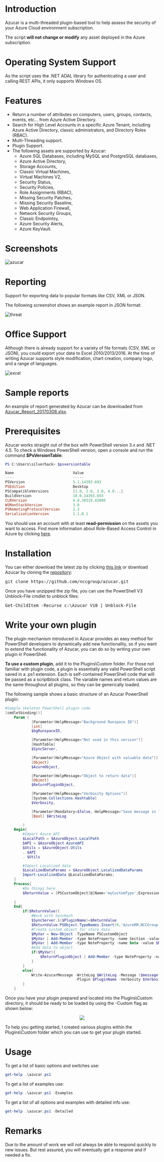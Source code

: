 <h1>Introduction</h1>

Azucar is a multi-threaded plugin-based tool to help assess the security of your Azure Cloud environment subscription.

The script <b>will not change or modify</b> any asset deployed in the Azure subscription.

<h1>Operating System Support</h1>

As the script uses the .NET ADAL library for authenticating a user and calling REST APIs, it only supports Windows OS.  

<h1>Features</h1>

* Return a number of attributes on computers, users, groups, contacts, events, etc... from Azure Active Directory.
* Search for High Level Accounts in a specific Azure Tenant, including Azure Active Directory, classic administrators, and Directory Roles (RBAC).
* Multi-Threading support.
* Plugin Support.
* The following assets are supported by Azucar:
	* Azure SQL Databases, including MySQL and PostgreSQL databases,
	* Azure Active Directory,
	* Storage Accounts,
	* Classic Virtual Machines,
	* Virtual Machines V2,
	* Security Status,
	* Security Policies,
	* Role Assignments (RBAC),
	* Missing Security Patches,
	* Missing Security Baseline,
	* Web Application Firewall,
	* Network Security Groups,
	* Classic Endpointsy,
	* Azure Security Alerts,
	* Azure KeyVault.

<h1>Screenshots</h1>

![azucar](https://user-images.githubusercontent.com/5271640/38782164-3edde5ca-40ef-11e8-94e3-b8f005db139d.PNG)

<h1>Reporting</h1>

Support for exporting data to popular formats like CSV, XML or JSON.

The following screenshot shows an example report in JSON format:

![threat](https://user-images.githubusercontent.com/5271640/38782058-4779800a-40ee-11e8-8bf5-9b16500e5134.PNG)

<h1>Office Support</h1>

Although there is already support for a variety of file formats (CSV, XML or JSON), you could export your data to Excel 2010/2013/2016. At the time of writing Azucar supports style modification, chart creation, company logo, and a range of languages.

![excel](https://user-images.githubusercontent.com/5271640/38782057-476050c6-40ee-11e8-9935-3c15f5356980.png)

<h1>Sample reports</h1>

An example of report generated by Azucar can be downloaded from [Azucar_Report_20170308.xlsx](https://github.com/nccgroup/azucar/files/1915480/Azucar_Report_20170308.xlsx).

<h1>Prerequisites</h1>

Azucar works straight out of the box with PowerShell version 3.x and .NET 4.5. To check a Windows PowerShell version, open a console and run the command <b>$PsVersionTable:</b>

```powershell
PS C:\Users\silverhack> $psversiontable

Name                           Value
----                           -----
PSVersion                      5.1.14393.693
PSEdition                      Desktop
PSCompatibleVersions           {1.0, 2.0, 3.0, 4.0...}
BuildVersion                   10.0.14393.693
CLRVersion                     4.0.30319.42000
WSManStackVersion              3.0
PSRemotingProtocolVersion      2.3
SerializationVersion           1.1.0.1
```

You should use an account with at least **read-permission** on the assets you want to access. Find more information about Role-Based Access Control in Azure by clicking [here](https://docs.microsoft.com/en-us/azure/role-based-access-control/role-assignments-portal).

<h1>Installation</h1>

You can either download the latest zip by clicking [this link](https://github.com/nccgroup/azucar/archive/master.zip) or download Azucar by cloning the [repository](https://github.com/nccgroup/azucar.git):

<pre>
git clone https://github.com/nccgroup/azucar.git
</pre>

Once you have unzipped the zip file, you can use the PowerShell V3 Unblock-File cmdlet to unblock files:

<pre>
Get-ChildItem -Recurse c:\Azucar_V10 | Unblock-File
</pre>

<h1>Write your own plugin</h1>

The plugin mechanism introduced in Azucar provides an easy method for PowerShell developers to dynamically add new functionality, so if you want to extend the functionality of Azucar, you can do so by writing your own plugin in PowerShell. 

**To use a custom plugin**, add it to the Plugins\Custom folder. For those not familiar with plugin code, a plugin is essentially any valid PowerShell script saved in a .ps1 extension. Each is self-contained PowerShell code that will be passed as a scriptblock class. The variable names and return values are the same throughout all plugins, so they can be generically loaded. 

The following sample shows a basic structure of an Azucar PowerShell plugin:

```powershell
#Sample skeleton PowerShell plugin code
[cmdletbinding()]
    Param (
            [Parameter(HelpMessage="Background Runspace ID")]
            [int]
            $bgRunspaceID,

            [Parameter(HelpMessage="Not used in this version")]
            [HashTable]
            $SyncServer,

            [Parameter(HelpMessage="Azure Object with valuable data")]
            [Object]
            $AzureObject,

            [Parameter(HelpMessage="Object to return data")]
            [Object]
            $ReturnPluginObject,

            [Parameter(HelpMessage="Verbosity Options")]
            [System.Collections.Hashtable]
            $Verbosity,

            [Parameter(Mandatory=$false, HelpMessage="Save message in log file")]
	        [Bool] $WriteLog

        )
    Begin{
        #Import Azure API
        $LocalPath = $AzureObject.LocalPath
        $API = $AzureObject.AzureAPI
        $Utils = $AzureObject.Utils
        . $API
        . $Utils

        #Import Localized data
        $LocalizedDataParams = $AzureObject.LocalizedDataParams
        Import-LocalizedData @LocalizedDataParams;
    }
    Process{
        #Do things here
        $ReturnValue = [PSCustomObject]@{Name='myCustomType';Expression={"NCCGroup Labs"}}
		
    }
    End{
        if($ReturnValue){
            #Work with SyncHash
            $SyncServer.$($PluginName)=$ReturnValue
            $ReturnValue.PSObject.TypeNames.Insert(0,'AzureRM.NCCGroup.myDecoratedObject')
            #Create custom object for store data
            $MyVar = New-Object -TypeName PSCustomObject
            $MyVar | Add-Member -type NoteProperty -name Section -value $Section
            $MyVar | Add-Member -type NoteProperty -name Data -value $ReturnValue
            #Add data to object
            if($MyVar){
                $ReturnPluginObject | Add-Member -type NoteProperty -name Example -value $MyVar
            }
        }
        else{
            Write-AzucarMessage -WriteLog $WriteLog -Message ($message.AzureADGeneralQueryEmptyMessage -f "My Super Plugin", $AzureObject.TenantID) `
                                -Plugin $PluginName -Verbosity $Verbosity -IsWarning
        }
    }
```
Once you have your plugin prepared and located into the Plugins\Custom directory, it should be ready to be loaded by using the -Custom flag as shown below:

<p align="center">
	<img src="https://user-images.githubusercontent.com/5271640/38782034-f56d4882-40ed-11e8-8b37-2b2ae1b3bcb2.png">
</p>

To help you getting started, I created various plugins within the Plugins\Custom folder which you can use to get your plugin started.

<h1>Usage</h1>

To get a list of basic options and switches use:

```powershell
get-help .\azucar.ps1
```

To get a list of examples use:

```powershell
get-help .\azucar.ps1 -Examples
```

To get a list of all options and examples with detailed info use:

```powershell
get-help .\azucar.ps1 -Detailed
```

<h1>Remarks</h1>

Due to the amount of work we will not always be able to respond quickly to new issues. But rest assured, you will eventually get a response and if needed a fix. 
